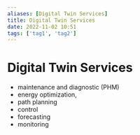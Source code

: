 ```yaml
---
aliases: [Digital Twin Services]
title: Digital Twin Services
date: 2022-11-02 10:51
tags: ['tag1', 'tag2']
---
```


# Digital Twin Services

- maintenance and diagnostic (PHM)
- energy optimization,
- path planning
- control
- forecasting
- monitoring
